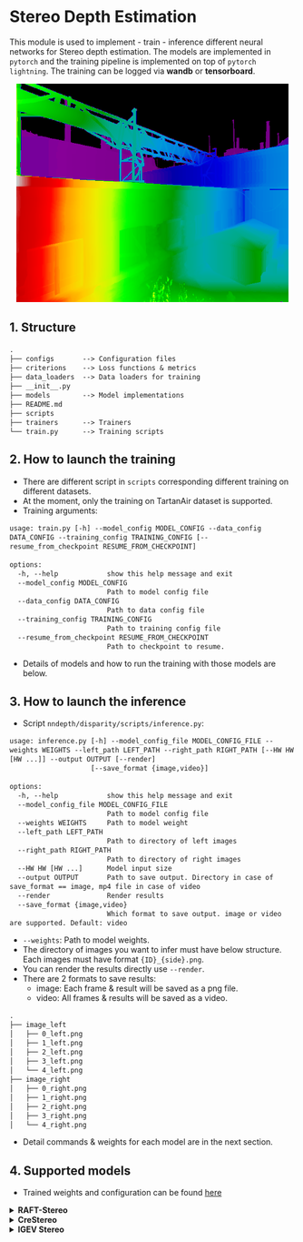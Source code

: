 # Stereo Depth Estimation
This module is used to implement - train - inference different neural networks for Stereo depth estimation. The models are implemented in `pytorch` and the training pipeline is implemented on top of `pytorch lightning`. The training can be logged via **wandb** or **tensorboard**.

<p align="center">
  <img src="../../images/tartanair_disp.png"/>
</p>

## 1. Structure
```
.
├── configs       --> Configuration files
├── criterions    --> Loss functions & metrics
├── data_loaders  --> Data loaders for training
├── __init__.py
├── models        --> Model implementations
├── README.md
├── scripts
├── trainers      --> Trainers
└── train.py      --> Training scripts
```

## 2. How to launch the training
- There are different script in `scripts` corresponding different training on different datasets.
- At the moment, only the training on TartanAir dataset is supported.
- Training arguments:
```
usage: train.py [-h] --model_config MODEL_CONFIG --data_config DATA_CONFIG --training_config TRAINING_CONFIG [--resume_from_checkpoint RESUME_FROM_CHECKPOINT]

options:
  -h, --help            show this help message and exit
  --model_config MODEL_CONFIG
                        Path to model config file
  --data_config DATA_CONFIG
                        Path to data config file
  --training_config TRAINING_CONFIG
                        Path to training config file
  --resume_from_checkpoint RESUME_FROM_CHECKPOINT
                        Path to checkpoint to resume.
```
- Details of models and how to run the training with those models are below.

## 3. How to launch the inference
- Script `nndepth/disparity/scripts/inference.py`:
```
usage: inference.py [-h] --model_config_file MODEL_CONFIG_FILE --weights WEIGHTS --left_path LEFT_PATH --right_path RIGHT_PATH [--HW HW [HW ...]] --output OUTPUT [--render]
                    [--save_format {image,video}]

options:
  -h, --help            show this help message and exit
  --model_config_file MODEL_CONFIG_FILE
                        Path to model config file
  --weights WEIGHTS     Path to model weight
  --left_path LEFT_PATH
                        Path to directory of left images
  --right_path RIGHT_PATH
                        Path to directory of right images
  --HW HW [HW ...]      Model input size
  --output OUTPUT       Path to save output. Directory in case of save_format == image, mp4 file in case of video
  --render              Render results
  --save_format {image,video}
                        Which format to save output. image or video are supported. Default: video
```
- `--weights`: Path to model weights.
- The directory of images you want to infer must have below structure. Each images must have format `{ID}_{side}.png`.
- You can render the results directly use `--render`.
- There are 2 formats to save results:
  - image: Each frame & result will be saved as a png file.
  - video: All frames & results will be saved as a video.
```
.
├── image_left
│   ├── 0_left.png
│   ├── 1_left.png
│   ├── 2_left.png
│   ├── 3_left.png
│   └── 4_left.png
├── image_right
│   ├── 0_right.png
│   ├── 1_right.png
│   ├── 2_right.png
│   ├── 3_right.png
│   └── 4_right.png
```
- Detail commands & weights for each model are in the next section.

## 4. Supported models
- Trained weights and configuration can be found [here](https://drive.google.com/drive/folders/1hoOflbJ_75kmucyyN7eTwFT6le44oDuJ)
<details>
  <summary><b> RAFT-Stereo</b></summary>

  ## Architecture
  - Detail at [RAFT-Stereo](https://arxiv.org/pdf/2109.07547.pdf)
  <p align="center">
  <img src="../../images/raftstereo.png"/>
  </p>

- `ResNet50` & `RepViT` are used as backbone.

  ## Training command
```bash
python nndepth/disparity/scripts/train_disparity_on_tartanair.py --model_config nndepth/disparity/configs/models/BaseRAFTStereo.yml --data_config nndepth/disparity/configs/data/BaseRAFTStereo_Tartanair2DisparityModel.yml --accumulate_grad_batches 2 --lr 2e-4 --limit_val_batches 200 --val_check_interval 5000 --max_step 100000 --expe_name baseline --log --save
```

  ## Inference command
- Download checkpoint trained on TartanAir [here](https://drive.google.com/drive/folders/1OZIqRjqlF2fD4wwbMsFf5Lxx7ovYdu1D)

```bash
python nndepth/disparity/scripts/inference.py --model_config_file nndepth/disparity/configs/models/BaseRAFTStereo.yml --weights  disparity-BaseRAFTStereo-baseline.ckpt --left_path samples/stereo/left/ --right_path samp
les/stereo/right/ --HW 480 640  --output test --save_format image
```

</details>

<details>
  <summary><b> CreStereo</b></summary>

  ## Architecture
  - Detail at [CreStereo](https://arxiv.org/abs/2203.11483)
  <p align="center">
  <img src="../../images/crestereo.png"/>
  </p>

- `ResNet50` is used as backbone.

  ## Training command
```bash
python nndepth/disparity/scripts/train_disparity_on_tartanair.py --model_config nndepth/disparity/configs/models/CREStereoBase.yml --data_config nndepth/disparity/configs/data/CREStereoBase_Tartanair2DisparityModel.yml --accumulate_grad_batches 2 --lr 2e-4 --limit_val_batches 200 --val_check_interval 5000 --max_step 100000 --expe_name baseline --log --save
```

  ## Inference command
- Download checkpoint trained on TartanAir [here](https://drive.google.com/drive/folders/1fTlVDc3NHCeiFTfOKZ_keQGlkmrgJPYG)
```bash
python nndepth/disparity/scripts/inference.py --model_config_file nndepth/disparity/configs/models/CREStereoBase.yml --weights disparity-CREStereoBase-baseline.ckpt --left_path samples/stereo/left/ --right_path samples/stereo/right/ --HW 480 640  --output test --save_format image
```
</details>

<details>
  <summary><b> IGEV Stereo</b></summary>

  ## Architecture
  - Detail at [IGEV-Stereo](https://arxiv.org/pdf/2303.06615.pdf)
  <p align="center">
  <img src="../../images/igev.png"/>
  </p>

- `MobilenetLarge-V3` is used as backbone.

  ## Training command
```bash
python nndepth/disparity/scripts/train_disparity_on_tartanair.py --model_config nndepth/disparity/configs/models/CREStereoBase.yml --data_config nndepth/disparity/configs/data/CREStereoBase_Tartanair2DisparityModel.yml --accumulate_grad_batches 2 --lr 2e-4 --limit_val_batches 200 --val_check_interval 5000 --max_step 100000 --expe_name baseline --log --save
```

</details>
